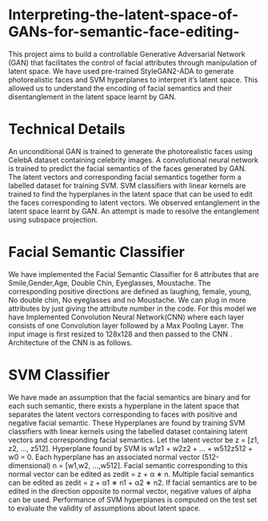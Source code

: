 # Interpreting-the-latent-space-of-GANs-for-semantic-face-editing-
This project aims to build a controllable Generative Adversarial Network (GAN) that facilitates the control of facial attributes through manipulation of latent space. We have used pre-trained StyleGAN2-ADA to generate photorealistic faces and SVM hyperplanes to interpret it’s latent space. This allowed us to understand the encoding of facial semantics and their disentanglement in the latent space learnt by GAN.

# Technical Details
An unconditional GAN is trained to generate the photorealistic faces using CelebA dataset containing celebrity images. A convolutional neural network is trained to predict
the facial semantics of the faces generated by GAN. The latent vectors and corresponding facial semantics together form a labelled dataset for training SVM. SVM classifiers
with linear kernels are trained to find the hyperplanes in the latent space that can be used to edit the faces corresponding to latent vectors. We observed entanglement in the latent space learnt by GAN. An attempt is made to resolve the entanglement using subspace projection.

# Facial Semantic Classifier
We have implemented the Facial Semantic Classifier for 6 attributes that are Smile,Gender,Age, Double Chin, Eyeglasses, Moustache. The corresponding positive directions
are defined as laughing, female, young, No double chin, No eyeglasses and no Moustache. We can plug in more attributes by just giving the attribute number in the code.
For this model we have Implemented Convolution Neural Network(CNN) where each layer consists of one Convolution layer followed by a Max Pooling Layer. The input image is first resized to 128x128 and then passed to the CNN . Architecture of the CNN is as follows.

# SVM Classifier
We have made an assumption that the facial semantics are binary and for each such semantic, there exists a hyperplane in the latent space that separates the latent vectors
corresponding to faces with positive and negative facial semantic. These Hyperplanes are found by training SVM classifiers with linear kernels using the labelled dataset containing latent vectors and corresponding facial semantics. Let the latent vector be z = [z1, z2, ..., z512]. Hyperplane found by SVM is w1z1 + w2z2 + ... + w512z512 + w0 = 0.
Each hyperplane has an associated normal vector (512-dimensional) n = [w1,w2, ...,w512]. Facial semantic corresponding to this normal vector can be edited as zedit = z + α ∗ n.
Multiple facial semantics can be edited as zedit = z + α1 ∗ n1 + α2 ∗ n2. If facial semantics are to be edited in the direction opposite to normal vector, negative values of alpha can be used. Performance of SVM hyperplanes is computed on the test set to evaluate the validity of assumptions about latent space.
